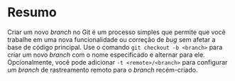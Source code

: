 # Resumo

Criar um novo _branch_ no Git é um processo simples que permite que você trabalhe em uma nova funcionalidade ou correção de _bug_ sem afetar a base de código principal. Use o comando `git checkout -b <branch>` para criar um novo _branch_ com o nome especificado e alternar para ele. Opcionalmente, você pode adicionar `-t <remote>/<branch>` para configurar um _branch_ de rastreamento remoto para o _branch_ recém-criado.
